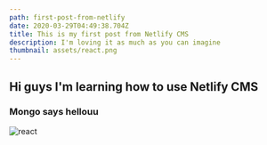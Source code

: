 ```yaml
---
path: first-post-from-netlify
date: 2020-03-29T04:49:38.704Z
title: This is my first post from Netlify CMS
description: I'm loving it as much as you can imagine
thumbnail: assets/react.png
---
```

## Hi guys I'm learning how to use Netlify CMS
### Mongo says hellouu





![react](/images/uploads/robo3t.png)